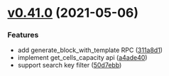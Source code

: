 # [v0.41.0](https://github.com/nervosnetwork/ckb-sdk-ruby/compare/v0.40.0...v0.41.0) (2021-05-06)


### Features

* add generate_block_with_template RPC ([311a8d1](https://github.com/nervosnetwork/ckb-sdk-ruby/commit/311a8d1))
* implement get_cells_capacity api ([a4ade40](https://github.com/nervosnetwork/ckb-sdk-ruby/commit/a4ade40))
* support search key filter ([50d7ebb](https://github.com/nervosnetwork/ckb-sdk-ruby/commit/50d7ebb))

